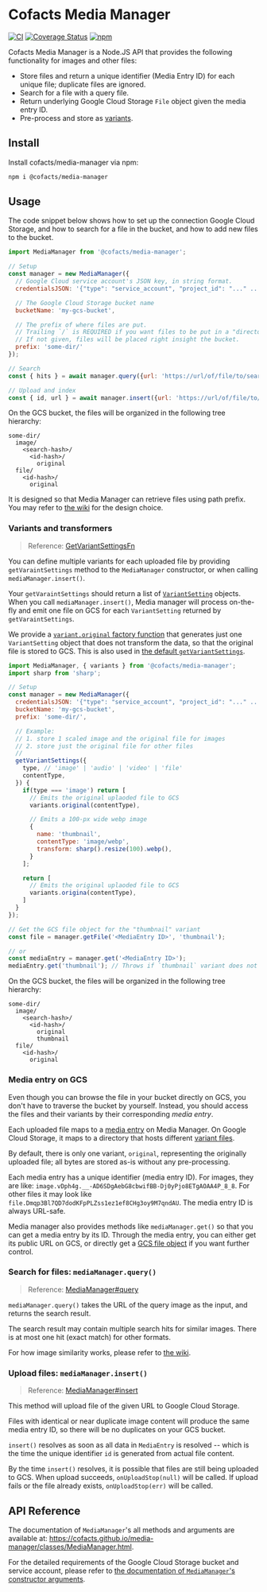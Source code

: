 # Cofacts Media Manager

[![CI](https://github.com/cofacts/media-manager/actions/workflows/main.yml/badge.svg)](https://github.com/cofacts/media-manager/actions/workflows/main.yml) [![Coverage Status](https://coveralls.io/repos/github/cofacts/media-manager/badge.svg?branch=main)](https://coveralls.io/github/cofacts/media-manager?branch=main)
[![npm](https://nodei.co/npm/@cofacts/media-manager.png?mini=true)](https://www.npmjs.com/package/@cofacts/media-manager)

Cofacts Media Manager is a Node.JS API that provides the following functionality for images and other files:
- Store files and return a unique identifier (Media Entry ID) for each unique file; duplicate files are ignored.
- Search for a file with a query file.
- Return underlying Google Cloud Storage `File` object given the media entry ID.
- Pre-process and store as [variants](#variants-and-transformers).

## Install

Install cofacts/media-manager via npm:

```sh
npm i @cofacts/media-manager
```

## Usage

The code snippet below shows how to set up the connection Google Cloud Storage, and how to search for
a file in the bucket, and how to add new files to the bucket.

```js
import MediaManager from '@cofacts/media-manager';

// Setup
const manager = new MediaManager({
  // Google Cloud service account's JSON key, in string format.
  credentialsJSON: '{"type": "service_account", "project_id": "..." ...}',

  // The Google Cloud Storage bucket name
  bucketName: 'my-gcs-bucket',

  // The prefix of where files are put.
  // Trailing `/` is REQUIRED if you want files to be put in a "directory" on GCS web console. Otherwise, root directories will just have specified prefix in its front.
  // If not given, files will be placed right insight the bucket.
  prefix: 'some-dir/'
});

// Search
const { hits } = await manager.query({url: 'https://url/of/file/to/search'});

// Upload and index
const { id, url } = await manager.insert({url: 'https://url/of/file/to/store'});
```

On the GCS bucket, the files will be organized in the following tree hierarchy:

```
some-dir/
  image/
    <search-hash>/
      <id-hash>/
        original
  file/
    <id-hash>/
      original
```

It is designed so that Media Manager can retrieve files using path prefix. You may refer to [the wiki](https://github.com/cofacts/media-manager/wiki/Media-Manager-Design) for the design choice.

### Variants and transformers

> Reference: [GetVariantSettingsFn](https://cofacts.github.io/media-manager/types/GetVariantSettingsFn.html)

You can define multiple variants for each uploaded file by providing `getVaraintSettings` method to the `MediaManager` constructor, or when calling `mediaManager.insert()`.

Your `getVaraintSettings` should return a list of [`VariantSetting`](https://cofacts.github.io/media-manager/interfaces/VariantSetting.html) objects. When you call `mediaManager.insert()`, Media manager will process on-the-fly and emit one file on GCS for each `VariantSetting` returned by `getVaraintSettings`.

We provide a [`variant.original` factory function](https://cofacts.github.io/media-manager/functions/variants.original.html) that generates just one `VariantSetting` object that does not transform the data, so that the original file is stored to GCS. This is also used in [the default `getVariantSettings`](https://cofacts.github.io/media-manager/functions/variants.defaultGetVariantSettings.html).

```js
import MediaManager, { variants } from '@cofacts/media-manager';
import sharp from 'sharp';

// Setup
const manager = new MediaManager({
  credentialsJSON: '{"type": "service_account", "project_id": "..." ...}',
  bucketName: 'my-gcs-bucket',
  prefix: 'some-dir/',

  // Example:
  // 1. store 1 scaled image and the original file for images
  // 2. store just the original file for other files
  //
  getVariantSettings({
    type, // 'image' | 'audio' | 'video' | 'file'
    contentType,
  }) {
    if(type === 'image') return [
      // Emits the original uplaoded file to GCS
      variants.original(contentType),

      // Emits a 100-px wide webp image
      {
        name: 'thumbnail',
        contentType: 'image/webp',
        transform: sharp().resize(100).webp(),
      }
    ];

    return [
      // Emits the original uplaoded file to GCS
      variants.origina(contentType),
    ]
  }
});

// Get the GCS file object for the "thumbnail" variant
const file = manager.getFile('<MediaEntry ID>', 'thumbnail');

// or
const mediaEntry = manager.get('<MediaEntry ID>');
mediaEntry.get('thumbnail'); // Throws if `thumbnail` variant does not exist on GCS

```

On the GCS bucket, the files will be organized in the following tree hierarchy:

```
some-dir/
  image/
    <search-hash>/
      <id-hash>/
        original
        thumbnail
  file/
    <id-hash>/
      original
```

### Media entry on GCS

Even though you can browse the file in your bucket directly on GCS, you don't have to traverse the bucket by yourself. Instead, you should access the files and their variants by their corresponding *media entry*.

Each uploaded file maps to a [media entry](https://cofacts.github.io/media-manager/interfaces/MediaEntry.html) on Media Manager. On Google Cloud Storage, it maps to a
directory that hosts different [variant files](#variants-and-transformers).

By default, there is only one variant, `original`, representing the originally uploaded file; all bytes are stored as-is without any pre-processing.

Each media entry has a unique identifier (media entry ID). For images, they are like: `image.vDph4g.__-AD6SDgAebG8cbwifBB-Dj0yPjo8ETgAOAA4P_8_8`. For other files it may look like `file.Dmqp3Bl7QD7dodKFpPLZss1ez1ef8CHg3oy9M7qndAU`. The media entry ID is always URL-safe.

Media manager also provides methods like `mediaManager.get()` so that you can get a media entry by its ID. Through the media entry, you can either get its public URL on GCS, or directly get a [GCS file object](https://googleapis.dev/nodejs/storage/latest/File.html) if you want further control.

### Search for files: `mediaManager.query()`

> Reference: [MediaManager#query](https://cofacts.github.io/media-manager/classes/MediaManager.html#query)

`mediaManager.query()` takes the URL of the query image as the input, and returns the search result.

The search result may contain multiple search hits for similar images. There is at most one hit (exact match) for other formats.

For how image similarity works, please refer to [the wiki](https://github.com/cofacts/media-manager/wiki/Media-Manager-Design).

### Upload files: `mediaManager.insert()`

> Reference: [MediaManager#insert](https://cofacts.github.io/media-manager/classes/MediaManager.html#insert)

This method will upload file of the given URL to Google Cloud Storage.

Files with identical or near duplicate image content will produce the same media entry ID, so there will be no duplicates on your GCS bucket.

`insert()` resolves as soon as all data in `MediaEntry` is resolved -- which is the time the unique identifier `id` is generated from actual file content.

By the time `insert()` resolves, it is possible that files are still being uploaded to GCS. When upload succeeds, `onUploadStop(null)` will be called. If upload fails or the file already exists, `onUploadStop(err)` will be called.

## API Reference

The documentation of `MediaManager`'s all methods and arguments are available at: https://cofacts.github.io/media-manager/classes/MediaManager.html.

For the detailed requirements of the Google Cloud Storage bucket and service account, please refer to [the documentation of `MediaManager`'s constructor arguments](https://cofacts.github.io/media-manager/types/MediaManagerOptions.html).

